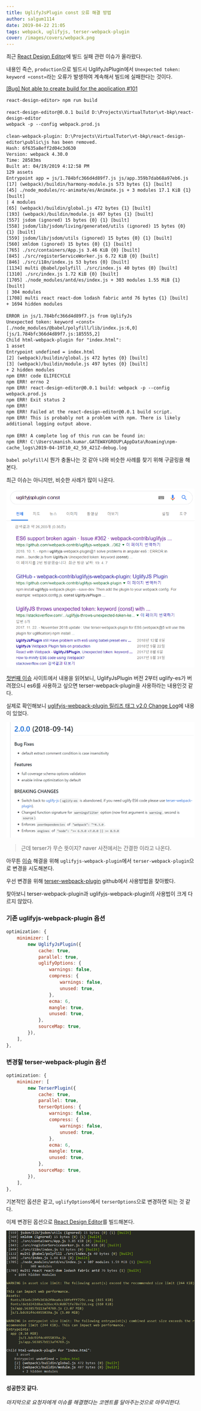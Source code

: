```yaml
---
title: UglifyJsPlugin const 오류 해결 방법
author: salgum1114
date: 2019-04-22 21:05
tags: webpack, uglifyjs, terser-webpack-plugin
cover: /images/covers/webpack.png
---
```


최근 [React Design Editor][react-design-editor]에 빌드 실패 관련 이슈가 올라왔다.

내용인 즉슨, `production`으로 빌드시 UglifyJsPlugin에서 `Unexpected token: keyword «const»`라는 오류가 발생하여 계속해서 빌드에 실패한다는 것이다.

[[Bug] Not able to create build for the application #101][issue-101]

```shell
react-design-editor> npm run build

react-design-editor@0.0.1 build D:\Projects\VirtualTutor\vt-bkp\react-design-editor
webpack -p --config webpack.prod.js

clean-webpack-plugin: D:\Projects\VirtualTutor\vt-bkp\react-design-editor\public\js has been removed.
Hash: 6f635a8eff2d04c3d630
Version: webpack 4.30.0
Time: 28583ms
Built at: 04/19/2019 4:12:58 PM
129 assets
Entrypoint app = js/1.784bfc366d4d89f7.js js/app.359b7dab68a97eb6.js
[17] (webpack)/buildin/harmony-module.js 573 bytes {1} [built]
[45] ./node_modules/rc-animate/es/Animate.js + 3 modules 17.1 KiB {1} [built]
| 4 modules
[65] (webpack)/buildin/global.js 472 bytes {1} [built]
[193] (webpack)/buildin/module.js 497 bytes {1} [built]
[557] jsdom (ignored) 15 bytes {0} {1} [built]
[558] jsdom/lib/jsdom/living/generated/utils (ignored) 15 bytes {0} {1} [built]
[559] jsdom/lib/jsdom/utils (ignored) 15 bytes {0} {1} [built]
[560] xmldom (ignored) 15 bytes {0} {1} [built]
[765] ./src/containers/App.js 3.46 KiB {0} [built]
[845] ./src/registerServiceWorker.js 6.72 KiB {0} [built]
[846] ./src/i18n/index.js 53 bytes {0} [built]
[1134] multi @babel/polyfill ./src/index.js 40 bytes {0} [built]
[1310] ./src/index.js 1.72 KiB {0} [built]
[1705] ./node_modules/antd/es/index.js + 303 modules 1.55 MiB {1} [built]
| 304 modules
[1708] multi react react-dom lodash fabric antd 76 bytes {1} [built]
+ 1694 hidden modules

ERROR in js/1.784bfc366d4d89f7.js from UglifyJs
Unexpected token: keyword «const» [./node_modules/@babel/polyfill/lib/index.js:6,0][js/1.784bfc366d4d89f7.js:185555,2]
Child html-webpack-plugin for "index.html":
1 asset
Entrypoint undefined = index.html
[2] (webpack)/buildin/global.js 472 bytes {0} [built]
[3] (webpack)/buildin/module.js 497 bytes {0} [built]
+ 2 hidden modules
npm ERR! code ELIFECYCLE
npm ERR! errno 2
npm ERR! react-design-editor@0.0.1 build: webpack -p --config webpack.prod.js
npm ERR! Exit status 2
npm ERR!
npm ERR! Failed at the react-design-editor@0.0.1 build script.
npm ERR! This is probably not a problem with npm. There is likely additional logging output above.

npm ERR! A complete log of this run can be found in:
npm ERR! C:\Users\manish.kumar.GATEWAYGROUP\AppData\Roaming\npm-cache_logs\2019-04-19T10_42_59_421Z-debug.log
```

`babel polyfill`시 뭔가 충돌나는 것 같아 나와 비슷한 사례를 찾기 위해 구글링을 해본다.

최근 이슈는 아니지만, 비슷한 사례가 많이 나온다.

![uglify-js-issue](/images/webpack/uglifyjs-const-issue-search.png)

[첫번째 이슈][uglify-js-issue] 사이트에서 내용을 읽어보니, UglifyJsPlugin 버전 2부터 uglify-es가 버려졌으니 es6를 사용하고 싶으면 terser-webpack-plugin을 사용하라는 내용인것 같다.

실제로 확인해보니 [uglifyjs-webpack-plugin 릴리즈 태그 v2.0 Change Log][uglify-js-2.0]에 내용이 있었다.

![uglify-js-2.0](/images/webpack/uglifyjs-v2-change-log.png)

> 근데 terser가 무슨 뜻이지? naver 사전에서는 간결한 이라고 나온다.

아무튼 [이슈][issue-101] 해결을 위해 `uglifyjs-webpack-plugin`에서 `terser-webpack-plugin`으로 변경을 시도해본다.

우선 변경을 위해 [terser-webpack-plugin][terser-webpack-plugin] github에서 사용방법을 찾아봤다.

찾아보니 terser-webpack-plugin과 uglifyjs-webpack-plugin의 사용법이 크게 다르지 않았다.

### 기존 uglifyjs-webpack-plugin 옵션
```javascript
optimization: {
    minimizer: [
        new UglifyJsPlugin({
            cache: true,
            parallel: true,
            uglifyOptions: {
                warnings: false,
                compress: {
                    warnings: false,
                    unused: true,
                },
                ecma: 6,
                mangle: true,
                unused: true,
            },
            sourceMap: true,
        }),
    ],
},
```

### 변경할 terser-webpack-plugin 옵션
```javascript
optimization: {
    minimizer: [
        new TerserPlugin({
            cache: true,
            parallel: true,
            terserOptions: {
                warnings: false,
                compress: {
                    warnings: false,
                    unused: true,
                },
                ecma: 6,
                mangle: true,
                unused: true,
            },
            sourceMap: true,
        }),
    ],
},
```

기본적인 옵션은 같고, `uglifyOptions`에서 `terserOptions`으로 변경하면 되는 것 같다.

이제 변경된 옵션으로 [React Design Editor][react-design-editor]를 빌드해본다.

![terser-webpack-plugin-build](/images/webpack/terser-webpack-plugin-build.png)

#### 성공한것 같다.

*마지막으로 요청자에게 이슈를 해결했다는 코멘트를 달아주는것으로 마무리한다.*

[terser-webpack-plugin]: https://github.com/webpack-contrib/terser-webpack-plugin
[uglify-js-2.0]: https://github.com/webpack-contrib/uglifyjs-webpack-plugin/releases/tag/v2.0.0
[uglify-js-issue]: https://github.com/webpack-contrib/uglifyjs-webpack-plugin/issues/362
[react-design-editor]: https://github.com/salgum1114/react-design-editor
[issue-101]: https://github.com/salgum1114/react-design-editor/issues/101